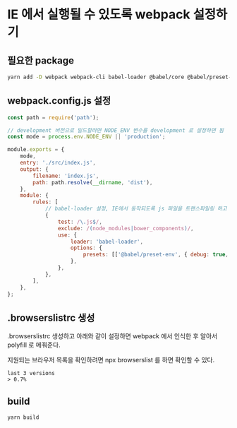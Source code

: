 # IE 에서 실행될 수 있도록 webpack 설정하기

## 필요한 package

```bash
yarn add -D webpack webpack-cli babel-loader @babel/core @babel/preset-env core-js
```

## webpack.config.js 설정

```javascript
const path = require('path');

// development 버전으로 빌드할려면 NODE_ENV 변수를 development 로 설정하면 됨
const mode = process.env.NODE_ENV || 'production';

module.exports = {
    mode,
    entry: './src/index.js',
    output: {
        filename: 'index.js',
        path: path.resolve(__dirname, 'dist'),
    },
    module: {
        rules: [
            // babel-loader 설정, IE에서 동작되도록 js 파일을 트랜스파일링 하고 ie 에서 지원되지 않는 메소드나 객체를 메꿔줨(polyfill)
            {
                test: /\.js$/,
                exclude: /(node_modules|bower_components)/,
                use: {
                    loader: 'babel-loader',
                    options: {
                        presets: [['@babel/preset-env', { debug: true, useBuiltIns: 'usage', corejs: '3.10' }]],
                    },
                },
            },
        ],
    },
};
```

## .browserslistrc 생성

.browserslistrc 생성하고 아래와 같이 설정하면 webpack 에서 인식한 후 알아서 polyfill 로 메꿔준다.

지원되는 브라우저 목록을 확인하려면 npx browserslist 를 하면 확인할 수 있다.

```
last 3 versions
> 0.7%
```

## build

```
yarn build
```
